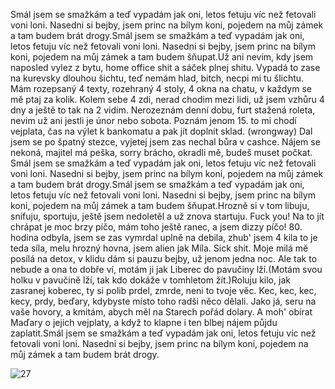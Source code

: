 Smál jsem se smažkám a teď vypadám jak oni,
letos fetuju víc než fetovali voni loni.
Nasedni si bejby, jsem princ na bílym koni,
pojedem na můj zámek a tam budem brát drogy.Smál jsem se smažkám a teď vypadám jak oni,
letos fetuju víc než fetovali voni loni.
Nasedni si bejby, jsem princ na bílym koni,
pojedem na můj zámek a tam budem šňupat.Už ani nevim, kdy jsem naposled vylez z bytu,
home office shit a sáček plnej shitu.
Vypadá to zase na kurevsky dlouhou šichtu,
teď nemám hlad, bitch, necpi mi tu šlichtu.
Mám rozepsaný 4 texty, rozehraný 4 stoly,
4 okna na chatu, v každym se mě ptaj za kolik.
Kolem sebe 4 zdi, nerad chodim mezi lidi,
už jsem vzhůru 4 dny a ještě to tak na 2 vidim.
Nerozeznám denní dobu, furt stažená roleta,
nevim už ani jestli je únor nebo sobota.
Poznám jenom 15. to mi chodí vejplata,
čas na výlet k bankomatu a pak jít doplnit sklad.
(wrongway) Dal jsem se po špatný stezce,
vyjetej jsem zas nechal bůra v cashce.
Nájem se nekoná, majitel má peška,
sorry brácho, okradli mě, budeš muset počkat.
Smál jsem se smažkám a teď vypadám jak oni,
letos fetuju víc než fetovali voni loni.
Nasedni si bejby, jsem princ na bílym koni,
pojedem na můj zámek a tam budem brát drogy.Smál jsem se smažkám a teď vypadám jak oni,
letos fetuju víc než fetovali voni loni.
Nasedni si bejby, jsem princ na bílym koni,
pojedem na můj zámek a tam budem šňupat.Hrozně si v tom libuju, snifuju, sportuju,
ještě jsem nedoletěl a už znova startuju.
Fuck you! Na to jít chrápat je moc brzy píčo,
mám toho ještě ranec, a jsem dizzy píčo!
80. hodina odbyla, jsem se zas vymrdal uplně na debila,
zhub' jsem 4 kila to je teda síla, melu hrozný hovna,
jsem alien jak Míla.
Sick shit. Moje milá mě posílá na detox,
v klidu dám si pauzu bejby, už jenom jedna noc.
Ale tak to nebude a ona to dobře ví,
motám ji jak Liberec do pavučiny lží.(Motám svou holku v pavučině lží,
tak kdo dokáže v tomhletom žít.)Roluju kilo, jak zasranej koberec,
ty si polib prdel, zmrde, neni to tvoje věc.
Kec, kec, kec, kecy, prdy, beďary,
kdybyste místo toho radši něco dělali.
Jako já, seru na vaše hovory,
a kmitám, abych měl na Starech pořád dolary.
A moh' obírat Maďary o jejich vejplaty,
a když to klapne i ten blbej nájem půjdu zaplatit.Smál jsem se smažkám a teď vypadám jak oni,
letos fetuju víc než fetovali voni loni.
Nasedni si bejby, jsem princ na bílym koni,
pojedem na můj zámek a tam budem brát drogy.

![27](https://user-images.githubusercontent.com/90242762/212367235-6faaf6ca-908d-4983-aaf4-c137caf8cac9.png)
